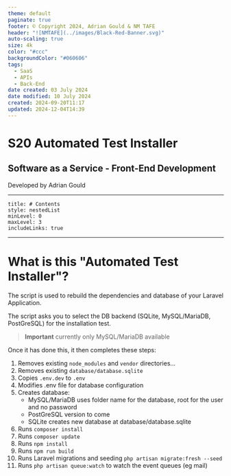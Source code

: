 ```yaml
---
theme: default
paginate: true
footer: © Copyright 2024, Adrian Gould & NM TAFE
header: "![NMTAFE](../images/Black-Red-Banner.svg)"
auto-scaling: true
size: 4k
color: "#ccc"
backgroundColor: "#060606"
tags:
  - SaaS
  - APIs
  - Back-End
date created: 03 July 2024
date modified: 10 July 2024
created: 2024-09-20T11:17
updated: 2024-12-04T14:39
---
```


# S20 Automated Test Installer

## Software as a Service - Front-End Development

Developed by Adrian Gould

---

```table-of-contents
title: # Contents
style: nestedList
minLevel: 0
maxLevel: 3
includeLinks: true
```

---

# What is this "Automated Test Installer"?

The script is used to rebuild the dependencies and database of your Laravel Application.

The script asks you to select the DB backend (SQLite, MySQL/MariaDB, PostGreSQL) for the installation test.

> **Important** currently only MySQL/MariaDB available

Once it has done this, it then completes these steps:

1) Removes existing `node_modules` and `vendor` directories...
2) Removes existing `database/database.sqlite`
3) Copies `.env.dev` to `.env`
4) Modifies .env file for database configuration
5) Creates database:
   - MySQL/MariaDB uses folder name for the database, root for the user and no password
   - PostGreSQL version to come
   - SQLite creates new database at database/database.sqlite
6) Runs `composer install`
7) Runs `composer update`
8) Runs `npm install`
9) Runs `npm run build`
10) Runs Laravel migrations and seeding `php artisan migrate:fresh --seed`
11) Runs `php artisan queue:watch` to watch the event queues (eg mail)


